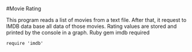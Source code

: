 #Movie Rating

This program reads a list of movies from a text file. After that, it request to IMDB data base all data of those movies.
Rating values are stored and printed by the console in a graph. Ruby gem imdb required

    require 'imdb'
